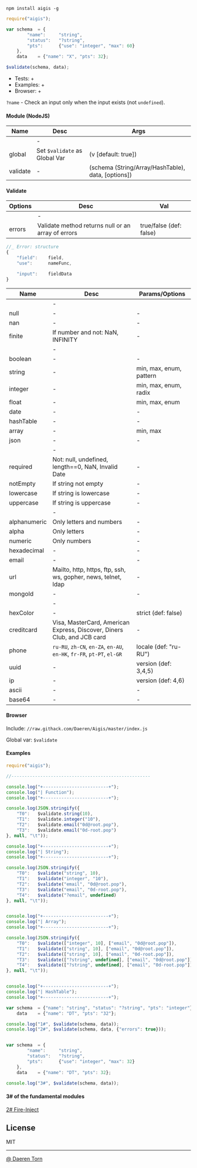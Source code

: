 `npm install aigis -g`


```js
require("aigis");

var schema  = {
        "name":     "string",
        "status":   "?string",
        "pts":      {"use": "integer", "max": 60}
    },
    data    = {"name": "X", "pts": 32};

$validate(schema, data);
```

* Tests: +
* Examples: +
* Browser: +

`?name` - Check an input only when the input exists (not `undefined`).

#### Module (NodeJS)

| Name        | Desc        | Args			|
|-------------|-------------|-------------|
|             | -           ||
| global      | Set `$validate` as Global Var   		| (v [default: true]) 				|
| validate    | -								   		| (schema (String/Array/HashTable), data, [options]) 		|


#### Validate

| Options     | Desc        | Val 			|
|-------------|-------------|-------------|
|             | -           ||
| errors     | Validate method returns null or an array of errors   		|  true/false (def: false)|

```js
//_ Error: structure 
{
    "field":    field,
    "use":      nameFunc,

    "input":    fieldData
}
```


| Name        | Desc        | Params/Options		|
|-------------|-------------|-------------|
|               	| -           ||
| null    			| -  								| - |
| nan    			| -  								| - |
| finite    		| If number and not: NaN, INFINITY  								| - |
|               	| -           ||
| boolean    		| -  								| - |
| string    		| -  								| min, max, enum, pattern |
| integer    		| -  								| min, max, enum, radix |
| float    			| -  								| min, max, enum |
| date    			| -  								| - |
| hashTable    		| -  								| - |
| array    			| -  								| min, max |
| json    			| -  								| - |
|               	| -           ||
| required    		| Not: null, undefined, length==0, NaN, Invalid Date  								| - |
| notEmpty    		| If string not empty  									| - |
| lowercase    		| If string is lowercase  								| - |
| uppercase    		| If string is uppercase  								| - |
|               	| -           ||
| alphanumeric    	| Only letters and numbers  								| - |
| alpha    			| Only letters  								| - |
| numeric    		| Only numbers  								| - |
| hexadecimal    	| -  								| - |
| email    			| - 								| - |
| url    			| Mailto, http, https, ftp, ssh, ws, gopher, news, telnet, ldap  								| - |
| mongoId    		| -  								| - |
|               	| -           ||
| hexColor    		| -  																									| strict (def: false) |
| creditcard    	| Visa, MasterCard, American Express, Discover, Diners Club, and JCB card  								| - |
| phone    			| `ru-RU`, `zh-CN`, `en-ZA`, `en-AU`, `en-HK`, `fr-FR`, `pt-PT`, `el-GR`  								| locale (def: "ru-RU") |
| uuid    			| -  								| version (def: 3,4,5) |
| ip    			| -  								| version (def: 4,6) |
| ascii    			| -  								| - |
| base64    		| -  								| - |


#### Browser

Include: `//raw.githack.com/Daeren/Aigis/master/index.js`

Global var: `$validate`


#### Examples

```js
require("aigis");

//-----------------------------------------------------

console.log("+-------------------------+");
console.log("| Function");
console.log("+-------------------------+");

console.log(JSON.stringify({
    "T0":   $validate.string(10),
    "T1":   $validate.integer("10"),
    "T2":   $validate.email("0d@root.pop"),
    "T3":   $validate.email("0d-root.pop")
}, null, "\t"));

console.log("+-------------------------+");
console.log("| String");
console.log("+-------------------------+");

console.log(JSON.stringify({
    "T0":   $validate("string", 10),
    "T1":   $validate("integer", "10"),
    "T2":   $validate("email", "0d@root.pop"),
    "T3":   $validate("email", "0d-root.pop"),
    "T4":   $validate("?email", undefined)
}, null, "\t"));


console.log("+-------------------------+");
console.log("| Array");
console.log("+-------------------------+");

console.log(JSON.stringify({
    "T0":   $validate(["integer", 10], ["email", "0d@root.pop"]),
    "T1":   $validate(["string", 10], ["email", "0d@root.pop"]),
    "T2":   $validate(["string", 10], ["email", "0d-root.pop"]),
    "T3":   $validate(["?string", undefined], ["email", "0d@root.pop"]),
    "T4":   $validate(["?string", undefined], ["email", "0d-root.pop"])
}, null, "\t"));


console.log("+-------------------------+");
console.log("| HashTable");
console.log("+-------------------------+");

var schema  = {"name": "string", "status": "?string", "pts": "integer"},
    data    = {"name": "DT", "pts": "32"};

console.log("1#", $validate(schema, data));
console.log("2#", $validate(schema, data, {"errors": true}));


var schema  = {
        "name":     "string",
        "status":   "?string",
        "pts":      {"use": "integer", "max": 32}
    },
    data    = {"name": "DT", "pts": 32};

console.log("3#", $validate(schema, data));
```

#### 3# of the fundamental modules
[2# Fire-Inject][2]

## License

MIT

----------------------------------
[@ Daeren Torn][1]


[1]: http://666.io
[2]: https://www.npmjs.com/package/fire-inject